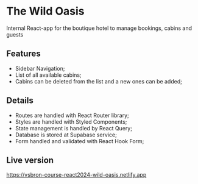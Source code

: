 # The Wild Oasis

Internal React-app for the boutique hotel to manage bookings, cabins and guests

## Features

- Sidebar Navigation;
- List of all available cabins;
- Cabins can be deleted from the list and a new ones can be added;

## Details

- Routes are handled with React Router library;
- Styles are handled with Styled Components;
- State management is handled by React Query;
- Database is stored at Supabase service;
- Form handled and validated with React Hook Form;

## Live version

https://vsbron-course-react2024-wild-oasis.netlify.app
